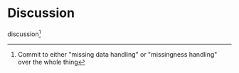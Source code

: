 # Discussion

discussion[^commit]

[^commit]: Commit to either "missing data handling" or "missingness handling" over the whole thing
